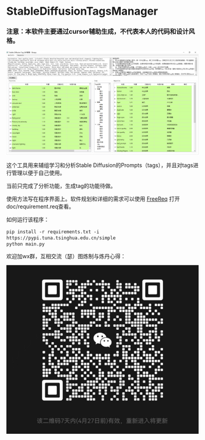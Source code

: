 # StableDiffusionTagsManager

### 注意：本软件主要通过cursor辅助生成，不代表本人的代码和设计风格。

![](doc/ui.png)

这个工具用来辅组学习和分析Stable Diffusion的Prompts（tags），并且对tags进行管理以便于自己使用。

当前只完成了分析功能，生成tag的功能待做。

使用方法写在程序界面上。软件规划和详细的需求可以使用 [FreeReq](https://github.com/SleepySoft/FreeReq) 打开doc/requirement.req查看。

如何运行该程序：

```
pip install -r requirements.txt -i https://pypi.tuna.tsinghua.edu.cn/simple
python main.py
```

欢迎加wx群，互相交流（瑟）图炼制与炼丹心得：

![](doc/wx.jpg)
